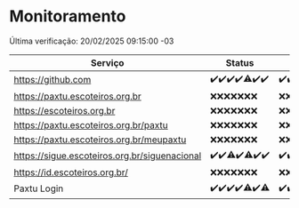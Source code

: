 # Monitoramento

Última verificação: 20/02/2025 09:15:00 -03

|Serviço|Status|Últimas 24h|
|---|---|---|
|https://github.com|<span title="2025-02-13: OK=23">✔️</span><span title="2025-02-14: OK=23">✔️</span><span title="2025-02-15: OK=23">✔️</span><span title="2025-02-16: OK=23">✔️</span><span title="2025-02-17: OK=22, Falhas=1">⚠️</span><span title="2025-02-18: OK=23">✔️</span><span title="2025-02-19: OK=11">✔️</span>|<span title="19/02/2025 09:15:00 -03 : 200">✔️</span><span title="19/02/2025 10:15:00 -03 : 200">✔️</span><span title="19/02/2025 11:08:00 -03 : 200">✔️</span><span title="19/02/2025 12:09:00 -03 : 200">✔️</span><span title="19/02/2025 13:10:00 -03 : 200">✔️</span><span title="19/02/2025 14:07:00 -03 : 200">✔️</span><span title="19/02/2025 15:11:00 -03 : 200">✔️</span><span title="19/02/2025 16:06:00 -03 : 200">✔️</span><span title="19/02/2025 17:09:00 -03 : 200">✔️</span><span title="19/02/2025 18:07:00 -03 : 200">✔️</span><span title="19/02/2025 19:07:00 -03 : 200">✔️</span><span title="19/02/2025 20:08:00 -03 : 200">✔️</span><span title="19/02/2025 21:41:00 -03 : 200">✔️</span><span title="19/02/2025 23:10:00 -03 : 200">✔️</span><span title="20/02/2025 00:13:00 -03 : 200">✔️</span><span title="20/02/2025 01:10:00 -03 : 200">✔️</span><span title="20/02/2025 02:09:00 -03 : 200">✔️</span><span title="20/02/2025 03:12:00 -03 : 200">✔️</span><span title="20/02/2025 04:08:00 -03 : 200">✔️</span><span title="20/02/2025 05:11:00 -03 : 200">✔️</span><span title="20/02/2025 06:09:00 -03 : 200">✔️</span><span title="20/02/2025 07:09:00 -03 : 200">✔️</span><span title="20/02/2025 08:07:00 -03 : 200">✔️</span><span title="20/02/2025 09:15:00 -03 : 200">✔️</span>|
|https://paxtu.escoteiros.org.br|<span title="2025-02-13: Falhas=23">❌</span><span title="2025-02-14: Falhas=23">❌</span><span title="2025-02-15: Falhas=23">❌</span><span title="2025-02-16: Falhas=23">❌</span><span title="2025-02-17: Falhas=23">❌</span><span title="2025-02-18: Falhas=23">❌</span><span title="2025-02-19: Falhas=11">❌</span>|<span title="19/02/2025 09:15:00 -03 : 403">❌</span><span title="19/02/2025 10:15:00 -03 : 403">❌</span><span title="19/02/2025 11:08:00 -03 : 403">❌</span><span title="19/02/2025 12:09:00 -03 : 403">❌</span><span title="19/02/2025 13:10:00 -03 : 403">❌</span><span title="19/02/2025 14:07:00 -03 : 403">❌</span><span title="19/02/2025 15:11:00 -03 : 403">❌</span><span title="19/02/2025 16:06:00 -03 : 403">❌</span><span title="19/02/2025 17:09:00 -03 : 403">❌</span><span title="19/02/2025 18:07:00 -03 : 403">❌</span><span title="19/02/2025 19:07:00 -03 : 403">❌</span><span title="19/02/2025 20:08:00 -03 : 403">❌</span><span title="19/02/2025 21:41:00 -03 : 403">❌</span><span title="19/02/2025 23:10:00 -03 : 403">❌</span><span title="20/02/2025 00:13:00 -03 : 403">❌</span><span title="20/02/2025 01:10:00 -03 : 403">❌</span><span title="20/02/2025 02:09:00 -03 : 403">❌</span><span title="20/02/2025 03:12:00 -03 : 403">❌</span><span title="20/02/2025 04:08:00 -03 : 403">❌</span><span title="20/02/2025 05:11:00 -03 : 403">❌</span><span title="20/02/2025 06:09:00 -03 : 403">❌</span><span title="20/02/2025 07:09:00 -03 : 403">❌</span><span title="20/02/2025 08:07:00 -03 : 403">❌</span><span title="20/02/2025 09:15:00 -03 : 403">❌</span>|
|https://escoteiros.org.br|<span title="2025-02-13: Falhas=23">❌</span><span title="2025-02-14: Falhas=23">❌</span><span title="2025-02-15: Falhas=23">❌</span><span title="2025-02-16: Falhas=23">❌</span><span title="2025-02-17: Falhas=23">❌</span><span title="2025-02-18: Falhas=23">❌</span><span title="2025-02-19: Falhas=11">❌</span>|<span title="19/02/2025 09:15:00 -03 : 403">❌</span><span title="19/02/2025 10:15:00 -03 : 403">❌</span><span title="19/02/2025 11:08:00 -03 : 403">❌</span><span title="19/02/2025 12:09:00 -03 : 403">❌</span><span title="19/02/2025 13:10:00 -03 : 403">❌</span><span title="19/02/2025 14:07:00 -03 : 403">❌</span><span title="19/02/2025 15:11:00 -03 : 403">❌</span><span title="19/02/2025 16:06:00 -03 : 403">❌</span><span title="19/02/2025 17:09:00 -03 : 403">❌</span><span title="19/02/2025 18:07:00 -03 : 403">❌</span><span title="19/02/2025 19:07:00 -03 : 403">❌</span><span title="19/02/2025 20:08:00 -03 : 403">❌</span><span title="19/02/2025 21:41:00 -03 : 403">❌</span><span title="19/02/2025 23:10:00 -03 : 403">❌</span><span title="20/02/2025 00:13:00 -03 : 403">❌</span><span title="20/02/2025 01:10:00 -03 : 403">❌</span><span title="20/02/2025 02:09:00 -03 : 403">❌</span><span title="20/02/2025 03:12:00 -03 : 403">❌</span><span title="20/02/2025 04:08:00 -03 : 403">❌</span><span title="20/02/2025 05:11:00 -03 : 403">❌</span><span title="20/02/2025 06:09:00 -03 : 403">❌</span><span title="20/02/2025 07:09:00 -03 : 403">❌</span><span title="20/02/2025 08:07:00 -03 : 403">❌</span><span title="20/02/2025 09:15:00 -03 : 403">❌</span>|
|https://paxtu.escoteiros.org.br/paxtu|<span title="2025-02-13: Falhas=23">❌</span><span title="2025-02-14: Falhas=23">❌</span><span title="2025-02-15: Falhas=23">❌</span><span title="2025-02-16: Falhas=23">❌</span><span title="2025-02-17: Falhas=23">❌</span><span title="2025-02-18: Falhas=23">❌</span><span title="2025-02-19: Falhas=11">❌</span>|<span title="19/02/2025 09:15:00 -03 : 403">❌</span><span title="19/02/2025 10:15:00 -03 : 403">❌</span><span title="19/02/2025 11:08:00 -03 : 403">❌</span><span title="19/02/2025 12:09:00 -03 : 403">❌</span><span title="19/02/2025 13:10:00 -03 : 403">❌</span><span title="19/02/2025 14:07:00 -03 : 403">❌</span><span title="19/02/2025 15:11:00 -03 : 403">❌</span><span title="19/02/2025 16:06:00 -03 : 403">❌</span><span title="19/02/2025 17:09:00 -03 : 403">❌</span><span title="19/02/2025 18:07:00 -03 : 403">❌</span><span title="19/02/2025 19:07:00 -03 : 403">❌</span><span title="19/02/2025 20:08:00 -03 : 403">❌</span><span title="19/02/2025 21:41:00 -03 : 403">❌</span><span title="19/02/2025 23:10:00 -03 : 403">❌</span><span title="20/02/2025 00:13:00 -03 : 403">❌</span><span title="20/02/2025 01:10:00 -03 : 403">❌</span><span title="20/02/2025 02:09:00 -03 : 403">❌</span><span title="20/02/2025 03:12:00 -03 : 403">❌</span><span title="20/02/2025 04:08:00 -03 : 403">❌</span><span title="20/02/2025 05:11:00 -03 : 403">❌</span><span title="20/02/2025 06:09:00 -03 : 403">❌</span><span title="20/02/2025 07:09:00 -03 : 403">❌</span><span title="20/02/2025 08:07:00 -03 : 403">❌</span><span title="20/02/2025 09:15:00 -03 : 403">❌</span>|
|https://paxtu.escoteiros.org.br/meupaxtu|<span title="2025-02-13: Falhas=23">❌</span><span title="2025-02-14: Falhas=23">❌</span><span title="2025-02-15: Falhas=23">❌</span><span title="2025-02-16: Falhas=23">❌</span><span title="2025-02-17: Falhas=23">❌</span><span title="2025-02-18: Falhas=23">❌</span><span title="2025-02-19: Falhas=11">❌</span>|<span title="19/02/2025 09:15:00 -03 : 403">❌</span><span title="19/02/2025 10:15:00 -03 : 403">❌</span><span title="19/02/2025 11:08:00 -03 : 403">❌</span><span title="19/02/2025 12:09:00 -03 : 403">❌</span><span title="19/02/2025 13:10:00 -03 : 403">❌</span><span title="19/02/2025 14:07:00 -03 : 403">❌</span><span title="19/02/2025 15:11:00 -03 : 403">❌</span><span title="19/02/2025 16:06:00 -03 : 403">❌</span><span title="19/02/2025 17:09:00 -03 : 403">❌</span><span title="19/02/2025 18:07:00 -03 : 403">❌</span><span title="19/02/2025 19:07:00 -03 : 403">❌</span><span title="19/02/2025 20:08:00 -03 : 403">❌</span><span title="19/02/2025 21:41:00 -03 : 403">❌</span><span title="19/02/2025 23:10:00 -03 : 403">❌</span><span title="20/02/2025 00:13:00 -03 : 403">❌</span><span title="20/02/2025 01:10:00 -03 : 403">❌</span><span title="20/02/2025 02:09:00 -03 : 403">❌</span><span title="20/02/2025 03:12:00 -03 : 403">❌</span><span title="20/02/2025 04:08:00 -03 : 403">❌</span><span title="20/02/2025 05:11:00 -03 : 403">❌</span><span title="20/02/2025 06:09:00 -03 : 403">❌</span><span title="20/02/2025 07:09:00 -03 : 403">❌</span><span title="20/02/2025 08:07:00 -03 : 403">❌</span><span title="20/02/2025 09:15:00 -03 : 403">❌</span>|
|https://sigue.escoteiros.org.br/siguenacional|<span title="2025-02-13: OK=23">✔️</span><span title="2025-02-14: OK=23">✔️</span><span title="2025-02-15: OK=22, Falhas=1">⚠️</span><span title="2025-02-16: OK=23">✔️</span><span title="2025-02-17: OK=22, Falhas=1">⚠️</span><span title="2025-02-18: OK=23">✔️</span><span title="2025-02-19: OK=11">✔️</span>|<span title="19/02/2025 09:15:00 -03 : 200">✔️</span><span title="19/02/2025 10:15:00 -03 : 200">✔️</span><span title="19/02/2025 11:08:00 -03 : 200">✔️</span><span title="19/02/2025 12:09:00 -03 : 200">✔️</span><span title="19/02/2025 13:10:00 -03 : 200">✔️</span><span title="19/02/2025 14:07:00 -03 : 200">✔️</span><span title="19/02/2025 15:11:00 -03 : 200">✔️</span><span title="19/02/2025 16:06:00 -03 : 200">✔️</span><span title="19/02/2025 17:09:00 -03 : 200">✔️</span><span title="19/02/2025 18:07:00 -03 : 200">✔️</span><span title="19/02/2025 19:07:00 -03 : 200">✔️</span><span title="19/02/2025 20:08:00 -03 : 200">✔️</span><span title="19/02/2025 21:41:00 -03 : 200">✔️</span><span title="19/02/2025 23:10:00 -03 : 502">❌</span><span title="20/02/2025 00:13:00 -03 : 200">✔️</span><span title="20/02/2025 01:10:00 -03 : 200">✔️</span><span title="20/02/2025 02:09:00 -03 : 200">✔️</span><span title="20/02/2025 03:12:00 -03 : 200">✔️</span><span title="20/02/2025 04:08:00 -03 : 200">✔️</span><span title="20/02/2025 05:11:00 -03 : 200">✔️</span><span title="20/02/2025 06:09:00 -03 : 200">✔️</span><span title="20/02/2025 07:09:00 -03 : 200">✔️</span><span title="20/02/2025 08:07:00 -03 : 200">✔️</span><span title="20/02/2025 09:15:00 -03 : 200">✔️</span>|
|https://id.escoteiros.org.br/|<span title="2025-02-13: Falhas=23">❌</span><span title="2025-02-14: Falhas=23">❌</span><span title="2025-02-15: Falhas=23">❌</span><span title="2025-02-16: Falhas=23">❌</span><span title="2025-02-17: Falhas=23">❌</span><span title="2025-02-18: Falhas=23">❌</span><span title="2025-02-19: Falhas=11">❌</span>|<span title="19/02/2025 09:15:00 -03 : 403">❌</span><span title="19/02/2025 10:15:00 -03 : 403">❌</span><span title="19/02/2025 11:08:00 -03 : 403">❌</span><span title="19/02/2025 12:09:00 -03 : 403">❌</span><span title="19/02/2025 13:10:00 -03 : 403">❌</span><span title="19/02/2025 14:07:00 -03 : 403">❌</span><span title="19/02/2025 15:11:00 -03 : 403">❌</span><span title="19/02/2025 16:06:00 -03 : 403">❌</span><span title="19/02/2025 17:09:00 -03 : 403">❌</span><span title="19/02/2025 18:07:00 -03 : 403">❌</span><span title="19/02/2025 19:07:00 -03 : 403">❌</span><span title="19/02/2025 20:08:00 -03 : 403">❌</span><span title="19/02/2025 21:41:00 -03 : 403">❌</span><span title="19/02/2025 23:10:00 -03 : 403">❌</span><span title="20/02/2025 00:13:00 -03 : 403">❌</span><span title="20/02/2025 01:10:00 -03 : 403">❌</span><span title="20/02/2025 02:09:00 -03 : 403">❌</span><span title="20/02/2025 03:12:00 -03 : 403">❌</span><span title="20/02/2025 04:08:00 -03 : 403">❌</span><span title="20/02/2025 05:11:00 -03 : 403">❌</span><span title="20/02/2025 06:09:00 -03 : 403">❌</span><span title="20/02/2025 07:09:00 -03 : 403">❌</span><span title="20/02/2025 08:07:00 -03 : 403">❌</span><span title="20/02/2025 09:15:00 -03 : 403">❌</span>|
|Paxtu Login|<span title="2025-02-13: OK=23">✔️</span><span title="2025-02-14: OK=23">✔️</span><span title="2025-02-15: OK=23">✔️</span><span title="2025-02-16: OK=23">✔️</span><span title="2025-02-17: OK=22, Falhas=1">⚠️</span><span title="2025-02-18: OK=23">✔️</span><span title="2025-02-19: OK=10, Falhas=1">⚠️</span>|<span title="19/02/2025 09:15:00 -03 : 200">✔️</span><span title="19/02/2025 10:15:00 -03 : 200">✔️</span><span title="19/02/2025 11:08:00 -03 : 200">✔️</span><span title="19/02/2025 12:09:00 -03 : 200">✔️</span><span title="19/02/2025 13:10:00 -03 : 200">✔️</span><span title="19/02/2025 14:07:00 -03 : 200">✔️</span><span title="19/02/2025 15:11:00 -03 : 200">✔️</span><span title="19/02/2025 16:06:00 -03 : 200">✔️</span><span title="19/02/2025 17:09:00 -03 : 200">✔️</span><span title="19/02/2025 18:07:00 -03 : 200">✔️</span><span title="19/02/2025 19:07:00 -03 : 200">✔️</span><span title="19/02/2025 20:08:00 -03 : 200">✔️</span><span title="19/02/2025 21:41:00 -03 : 200">✔️</span><span title="19/02/2025 23:10:00 -03 : 502">❌</span><span title="20/02/2025 00:13:00 -03 : 200">✔️</span><span title="20/02/2025 01:10:00 -03 : 200">✔️</span><span title="20/02/2025 02:09:00 -03 : 200">✔️</span><span title="20/02/2025 03:12:00 -03 : 200">✔️</span><span title="20/02/2025 04:08:00 -03 : 200">✔️</span><span title="20/02/2025 05:11:00 -03 : 200">✔️</span><span title="20/02/2025 06:09:00 -03 : 200">✔️</span><span title="20/02/2025 07:09:00 -03 : 200">✔️</span><span title="20/02/2025 08:07:00 -03 : 200">✔️</span><span title="20/02/2025 09:15:00 -03 : 200">✔️</span>|
